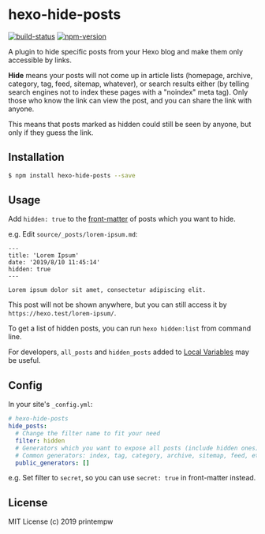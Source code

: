 # hexo-hide-posts

[![build-status](https://travis-ci.org/printempw/hexo-hide-posts.svg?branch=master)](https://travis-ci.org/printempw/hexo-hide-posts)
[![npm-version](https://img.shields.io/npm/v/hexo-hide-posts.svg)](https://www.npmjs.com/package/hexo-hide-posts)

A plugin to hide specific posts from your Hexo blog and make them only accessible by links.

**Hide** means your posts will not come up in article lists (homepage, archive, category, tag, feed, sitemap, whatever), or search results either (by telling search engines not to index these pages with a "noindex" meta tag). Only those who know the link can view the post, and you can share the link with anyone.

This means that posts marked as hidden could still be seen by anyone, but only if they guess the link.

## Installation

``` bash
$ npm install hexo-hide-posts --save
```

## Usage

Add `hidden: true` to the [front-matter](https://hexo.io/docs/front-matter) of posts which you want to hide.

e.g. Edit `source/_posts/lorem-ipsum.md`:

```text
---
title: 'Lorem Ipsum'
date: '2019/8/10 11:45:14'
hidden: true
---

Lorem ipsum dolor sit amet, consectetur adipiscing elit.
```

This post will not be shown anywhere, but you can still access it by `https://hexo.test/lorem-ipsum/`.

To get a list of hidden posts, you can run `hexo hidden:list` from command line.

For developers, `all_posts` and `hidden_posts` added to [Local Variables](https://hexo.io/api/locals) may be useful.

## Config

In your site's `_config.yml`:

```yml
# hexo-hide-posts
hide_posts:
  # Change the filter name to fit your need
  filter: hidden
  # Generators which you want to expose all posts (include hidden ones) to.
  # Common generators: index, tag, category, archive, sitemap, feed, etc.
  public_generators: []
```

e.g. Set filter to `secret`, so you can use `secret: true` in front-matter instead.

## License

MIT License (c) 2019 printempw
